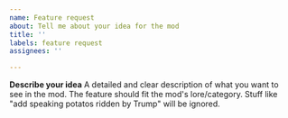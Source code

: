 ```yaml
---
name: Feature request
about: Tell me about your idea for the mod
title: ''
labels: feature request
assignees: ''

---
```


**Describe your idea**
A detailed and clear description of what you want to see in the mod.
The feature should fit the mod's lore/category. Stuff like "add speaking potatos ridden by Trump" will be ignored.
